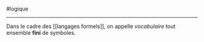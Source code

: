 #logique

----
Dans le cadre des [[langages formels]], on appelle _vocabulaire_ tout ensemble **fini** de symboles.

